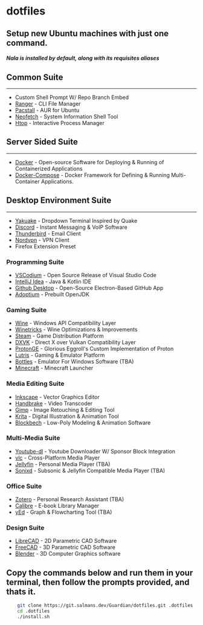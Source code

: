 # dotfiles

## Setup new Ubuntu machines with just one command.

##### Nala is installed by default, along with its requisites aliases

## Common Suite
-----
- Custom Shell Prompt W/ Repo Branch Embed
- [Ranger](https://github.com/ranger/ranger) - CLI File Manager
- [Pacstall](https://github.com/pacstall/pacstall) - AUR for Ubuntu
- [Neofetch](https://github.com/dylanaraps/neofetch) - System Information Shell Tool
- [Htop](https://htop.dev/) - Interactive Process Manager
## Server Sided Suite
------
- [Docker](https://www.docker.com/) - Open-source Software for Deploying & Running of Containerized Applications
- [Docker-Compose](https://github.com/docker/compose) - Docker Framework for Defining & Running Multi-Container Applications.
## Desktop Environment Suite
------
- [Yakuake](https://github.com/KDE/yakuake) - Dropdown Terminal Inspired by Quake
- [Discord](https://discord.com/) - Instant Messaging & VoIP Software
- [Thunderbird](https://www.thunderbird.net/en-US/) - Email Client
- [Nordvpn](https://nordvpn.com/) - VPN Client
- Firefox Extension Preset

### **Programming Suite**
- [VSCodium](https://github.com/VSCodium/vscodium) - Open Source Release of Visual Studio Code
- [IntelliJ Idea](https://www.jetbrains.com/idea/) - Java & Kotlin IDE
- [Github Desktop](https://github.com/muroko/github-desktop-linux) - Open-Source Electron-Based GitHub App
- [Adoptium](https://adoptium.net/) - Prebuilt OpenJDK
### **Gaming Suite**
- [Wine](https://www.winehq.org/) - Windows API Compatibility Layer
- [Winetricks](https://github.com/Winetricks/winetricks) - Wine Optimizations & Improvements
- [Steam](https://store.steampowered.com) - Game Distribution Platform
- [DXVK](https://github.com/doitsujin/dxvk) - Direct X over Vulkan Compatibility Layer
- [ProtonGE](https://github.com/GloriousEggroll/proton-ge-custom) - Glorious Eggroll's Custom Implementation of Proton
- [Lutris](https://lutris.net/) - Gaming & Emulator Platform
- [Bottles](https://usebottles.com/) - Emulator For Windows Software (TBA)
- [Minecraft](https://www.minecraft.net/en-us) - Minecraft Launcher

### **Media Editing Suite**
- [Inkscape](https://inkscape.org/) - Vector Graphics Editor
- [Handbrake](https://handbrake.fr/) - Video Transcoder
- [Gimp](https://www.gimp.org/) - Image Retouching & Editing Tool
- [Krita](https://krita.org/en/) - Digital Illustration & Animation Tool
- [Blockbech](https://www.blockbench.net/) - Low-Poly Modeling & Animation Software
### **Multi-Media Suite**
- [Youtube-dl](https://github.com/yt-dlp/yt-dlp) - Youtube Downloader W/ Sponsor Block Integration
- [vlc](https://www.videolan.org/vlc/) - Cross-Platform Media Player
- [Jellyfin](https://github.com/jellyfin/jellyfin-media-player) - Personal Media Player (TBA)
- [Sonixd](https://github.com/jeffvli/sonixd) - Subsonic & Jellyfin Compatible Media Player (TBA)
### **Office Suite**
- [Zotero](https://www.zotero.org/) - Personal Research Assistant (TBA)
- [Calibre](https://calibre-ebook.com/) - E-book Library Manager
- [yEd](https://www.yworks.com/products/yed) - Graph & Flowcharting Tool (TBA)

### **Design Suite**
- [LibreCAD](https://github.com/LibreCAD/LibreCAD) - 2D Parametric CAD Software
- [FreeCAD](https://www.freecad.org/index.php) - 3D Parametric CAD Software
- [Blender](https://www.blender.org/) - 3D Computer Graphics software

## Copy the commands below and run them in your terminal, then follow the prompts provided, and thats it.
```sh
    git clone https://git.salmans.dev/Guardian/dotfiles.git .dotfiles
    cd .dotfiles
    ./install.sh
```